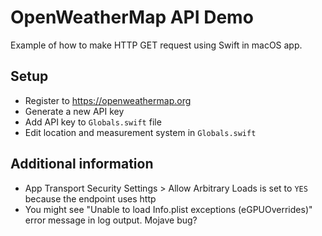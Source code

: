 # OpenWeatherMap API Demo

Example of how to make HTTP GET request using Swift in macOS app.

## Setup

- Register to https://openweathermap.org
- Generate a new API key
- Add API key to `Globals.swift` file
- Edit location and measurement system in `Globals.swift`

## Additional information

- App Transport Security Settings > Allow Arbitrary Loads is set to `YES` because the endpoint uses http
- You might see "Unable to load Info.plist exceptions (eGPUOverrides)" error message in log output. Mojave bug?